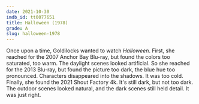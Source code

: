 ```yaml
---
date: 2021-10-30
imdb_id: tt0077651
title: Halloween (1978)
grade: A
slug: halloween-1978
---
```


Once upon a time, Goldilocks wanted to watch _Halloween_. First, she reached for the 2007 Anchor Bay Blu-ray, but found the colors too saturated, too warm. The daylight scenes looked artificial. So she reached for the 2013 Blu-ray, but found the picture too dark, the blue hue too pronounced. Characters disappeared into the shadows. It was too cold. Finally, she found the 2021 Shout Factory 4k. It's still dark, but not too dark. The outdoor scenes looked natural, and the dark scenes still held detail. It was just right.